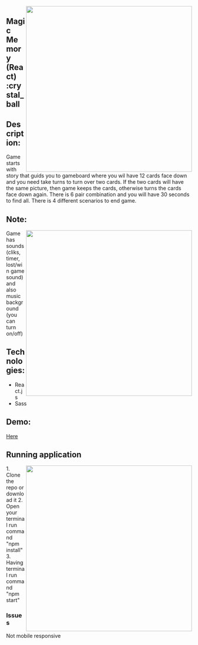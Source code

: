 <img src="https://user-images.githubusercontent.com/102720711/205870474-dac0c1ff-3eeb-4695-9ae3-d1fd776ebcb8.png" width = "450" align="right" /> 
 
## Magic Memory (React) :crystal_ball
## Description: 
Game starts with story that guids you to gameboard where you wil have 12 cards face down and you need take turns to turn over two cards. If the two cards will have the same picture, then game keeps the cards,
otherwise turns the cards face down again. There is 6 pair combination and you will have 30 seconds to find all. There is 4 different scenarios to end game.</br>

## Note: 
<img src="https://user-images.githubusercontent.com/102720711/205870212-b9912107-5fb2-4da0-b0cb-3f9039dfc2e7.png" width = "450" align="right" />
Game has sounds (cliks, timer, lost/win game sound) and also music background (you can turn on/off)

## Technologies:
- React.js
- Sass

 ## Demo: 
[Here](https://magic-memory-ldz0.onrender.com) </br>

## Running application
<img src="https://user-images.githubusercontent.com/102720711/205866865-88f357be-75d2-4ceb-a76d-928e3921ce82.png" width = "450" align="right" /> 
1. Clone the repo or download it
2. Open your terminal  run command "npm install"
3. Having terminal run command "npm start"

### Issues
Not mobile responsive
